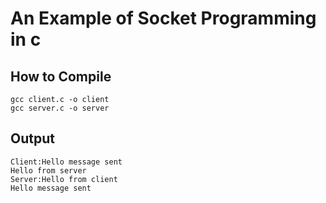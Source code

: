 # An Example of Socket Programming in c

## How to Compile

```console
gcc client.c -o client
gcc server.c -o server
```

## Output

```console
Client:Hello message sent
Hello from server
Server:Hello from client
Hello message sent
```
